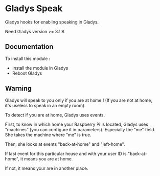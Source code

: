 # Gladys Speak

Gladys hooks for enabling speaking in Gladys.

Need Gladys version >= 3.1.8.

## Documentation

To install this module : 

- Install the module in Gladys
- Reboot Gladys


## Warning

Gladys will speak to you only if you are at home ! (If you are not at home, it's useless to speak in an empty room).

To detect if you are at home, Gladys uses events.

First, to know in which home your Raspberry Pi is located, Gladys uses "machines" (you can configure it in parameters).
Especially the "me" field. She takes the machine where "me" is true. 

Then, she looks at events "back-at-home" and "left-home".

If last event for this particular house and with your user ID is "back-at-home", it means you are at home.

If not, it means your are in another place. 

